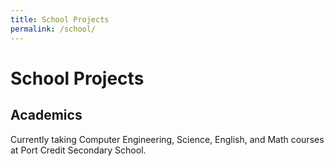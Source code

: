 ```yaml
---
title: School Projects
permalink: /school/
---
```


# School Projects
## Academics
Currently taking Computer Engineering, Science, English, and Math courses at Port Credit Secondary School.

